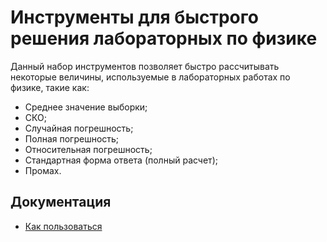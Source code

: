 # Инструменты для быстрого решения лабораторных по физике

Данный набор инструментов позволяет быстро рассчитывать некоторые величины, используемые в лабораторных работах по физике, такие как:
* Среднее значение выборки;
* СКО;
* Случайная погрешность;
* Полная погрешность;
* Относительная погрешность;
* Стандартная форма ответа (полный расчет);
* Промах.

## Документация

- [Как пользоваться](/docs/howto.md)
